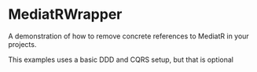 # MediatRWrapper

A demonstration of how to remove concrete references to MediatR in your projects.

This examples uses a basic DDD and CQRS setup, but that is optional
